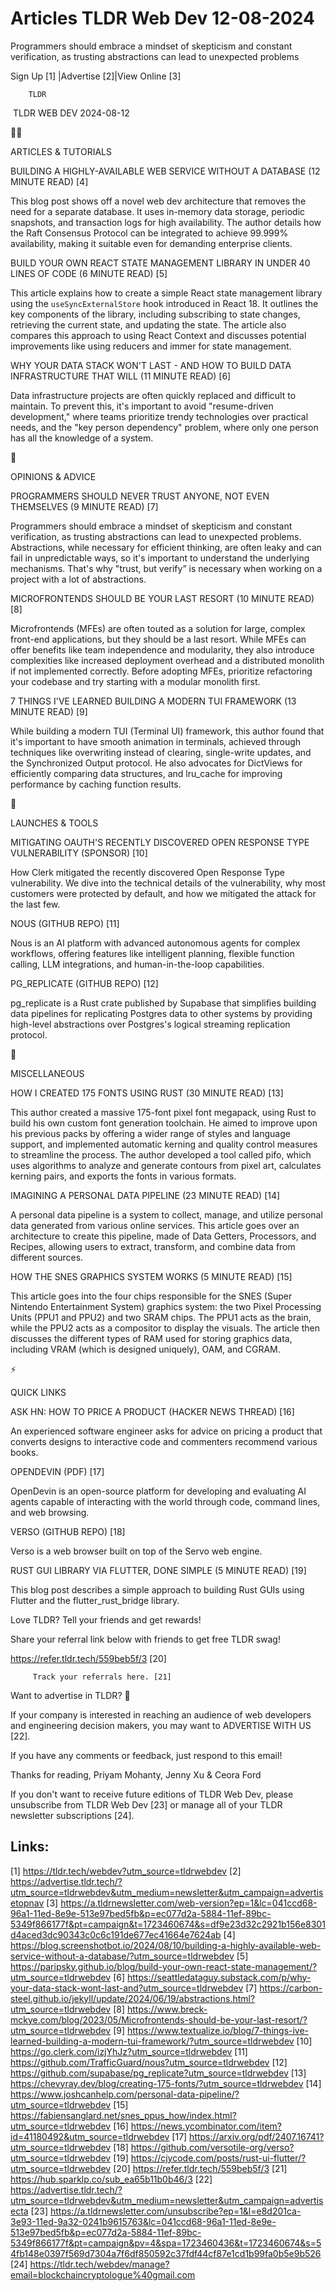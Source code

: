 # Articles TLDR Web Dev 12-08-2024

Programmers should embrace a mindset of skepticism and constant
verification, as trusting abstractions can lead to unexpected
problems  

 Sign Up [1] |Advertise [2]|View Online [3] 

		TLDR 

 TLDR WEB DEV 2024-08-12

🧑‍💻 

ARTICLES & TUTORIALS

 BUILDING A HIGHLY-AVAILABLE WEB SERVICE WITHOUT A DATABASE (12 MINUTE
READ) [4] 

 This blog post shows off a novel web dev architecture that removes
the need for a separate database. It uses in-memory data storage,
periodic snapshots, and transaction logs for high availability. The
author details how the Raft Consensus Protocol can be integrated to
achieve 99.999% availability, making it suitable even for demanding
enterprise clients. 

 BUILD YOUR OWN REACT STATE MANAGEMENT LIBRARY IN UNDER 40 LINES OF
CODE (6 MINUTE READ) [5] 

 This article explains how to create a simple React state management
library using the `useSyncExternalStore` hook introduced in React 18.
It outlines the key components of the library, including subscribing
to state changes, retrieving the current state, and updating the
state. The article also compares this approach to using React Context
and discusses potential improvements like using reducers and immer for
state management. 

 WHY YOUR DATA STACK WON'T LAST - AND HOW TO BUILD DATA INFRASTRUCTURE
THAT WILL (11 MINUTE READ) [6] 

 Data infrastructure projects are often quickly replaced and difficult
to maintain. To prevent this, it's important to avoid "resume-driven
development," where teams prioritize trendy technologies over
practical needs, and the "key person dependency" problem, where only
one person has all the knowledge of a system. 

🧠 

OPINIONS & ADVICE

 PROGRAMMERS SHOULD NEVER TRUST ANYONE, NOT EVEN THEMSELVES (9 MINUTE
READ) [7] 

 Programmers should embrace a mindset of skepticism and constant
verification, as trusting abstractions can lead to unexpected
problems. Abstractions, while necessary for efficient thinking, are
often leaky and can fail in unpredictable ways, so it's important to
understand the underlying mechanisms. That's why "trust, but verify”
is necessary when working on a project with a lot of abstractions. 

 MICROFRONTENDS SHOULD BE YOUR LAST RESORT (10 MINUTE READ) [8] 

 Microfrontends (MFEs) are often touted as a solution for large,
complex front-end applications, but they should be a last resort.
While MFEs can offer benefits like team independence and modularity,
they also introduce complexities like increased deployment overhead
and a distributed monolith if not implemented correctly. Before
adopting MFEs, prioritize refactoring your codebase and try starting
with a modular monolith first. 

 7 THINGS I'VE LEARNED BUILDING A MODERN TUI FRAMEWORK (13 MINUTE
READ) [9] 

 While building a modern TUI (Terminal UI) framework, this author
found that it's important to have smooth animation in terminals,
achieved through techniques like overwriting instead of clearing,
single-write updates, and the Synchronized Output protocol. He also
advocates for DictViews for efficiently comparing data structures, and
lru_cache for improving performance by caching function results. 

🚀 

LAUNCHES & TOOLS

 MITIGATING OAUTH'S RECENTLY DISCOVERED OPEN RESPONSE TYPE
VULNERABILITY (SPONSOR) [10] 

How Clerk mitigated the recently discovered Open Response Type
vulnerability. We dive into the technical details of the
vulnerability, why most customers were protected by default, and how
we mitigated the attack for the last few. 

 NOUS (GITHUB REPO) [11] 

 Nous is an AI platform with advanced autonomous agents for complex
workflows, offering features like intelligent planning, flexible
function calling, LLM integrations, and human-in-the-loop
capabilities. 

 PG_REPLICATE (GITHUB REPO) [12] 

 pg_replicate is a Rust crate published by Supabase that simplifies
building data pipelines for replicating Postgres data to other systems
by providing high-level abstractions over Postgres's logical streaming
replication protocol. 

🎁 

MISCELLANEOUS

 HOW I CREATED 175 FONTS USING RUST (30 MINUTE READ) [13] 

 This author created a massive 175-font pixel font megapack, using
Rust to build his own custom font generation toolchain. He aimed to
improve upon his previous packs by offering a wider range of styles
and language support, and implemented automatic kerning and quality
control measures to streamline the process. The author developed a
tool called pifo, which uses algorithms to analyze and generate
contours from pixel art, calculates kerning pairs, and exports the
fonts in various formats. 

 IMAGINING A PERSONAL DATA PIPELINE (23 MINUTE READ) [14] 

 A personal data pipeline is a system to collect, manage, and utilize
personal data generated from various online services. This article
goes over an architecture to create this pipeline, made of Data
Getters, Processors, and Recipes, allowing users to extract,
transform, and combine data from different sources. 

 HOW THE SNES GRAPHICS SYSTEM WORKS (5 MINUTE READ) [15] 

 This article goes into the four chips responsible for the SNES (Super
Nintendo Entertainment System) graphics system: the two Pixel
Processing Units (PPU1 and PPU2) and two SRAM chips. The PPU1 acts as
the brain, while the PPU2 acts as a compositor to display the visuals.
The article then discusses the different types of RAM used for storing
graphics data, including VRAM (which is designed uniquely), OAM, and
CGRAM. 

⚡ 

QUICK LINKS

 ASK HN: HOW TO PRICE A PRODUCT (HACKER NEWS THREAD) [16] 

 An experienced software engineer asks for advice on pricing a product
that converts designs to interactive code and commenters recommend
various books. 

 OPENDEVIN (PDF) [17] 

 OpenDevin is an open-source platform for developing and evaluating AI
agents capable of interacting with the world through code, command
lines, and web browsing. 

 VERSO (GITHUB REPO) [18] 

 Verso is a web browser built on top of the Servo web engine. 

 RUST GUI LIBRARY VIA FLUTTER, DONE SIMPLE (5 MINUTE READ) [19] 

 This blog post describes a simple approach to building Rust GUIs
using Flutter and the flutter_rust_bridge library. 

Love TLDR? Tell your friends and get rewards!

 Share your referral link below with friends to get free TLDR swag! 

 https://refer.tldr.tech/559beb5f/3 [20] 

		 Track your referrals here. [21] 

Want to advertise in TLDR? 📰

 If your company is interested in reaching an audience of web
developers and engineering decision makers, you may want to ADVERTISE
WITH US [22]. 

 If you have any comments or feedback, just respond to this email! 

Thanks for reading, 
Priyam Mohanty, Jenny Xu & Ceora Ford 

If you don't want to receive future editions of TLDR Web Dev, please
unsubscribe from TLDR Web Dev [23] or manage all of your TLDR
newsletter subscriptions [24]. 

 

Links:
------
[1] https://tldr.tech/webdev?utm_source=tldrwebdev
[2] https://advertise.tldr.tech/?utm_source=tldrwebdev&utm_medium=newsletter&utm_campaign=advertisetopnav
[3] https://a.tldrnewsletter.com/web-version?ep=1&lc=041ccd68-96a1-11ed-8e9e-513e97bed5fb&p=ec077d2a-5884-11ef-89bc-5349f866177f&pt=campaign&t=1723460674&s=df9e23d32c2921b156e8301d4aced3dc90343c0c6c191de677ec41664e7624ab
[4] https://blog.screenshotbot.io/2024/08/10/building-a-highly-available-web-service-without-a-database/?utm_source=tldrwebdev
[5] https://paripsky.github.io/blog/build-your-own-react-state-management/?utm_source=tldrwebdev
[6] https://seattledataguy.substack.com/p/why-your-data-stack-wont-last-and?utm_source=tldrwebdev
[7] https://carbon-steel.github.io/jekyll/update/2024/06/19/abstractions.html?utm_source=tldrwebdev
[8] https://www.breck-mckye.com/blog/2023/05/Microfrontends-should-be-your-last-resort/?utm_source=tldrwebdev
[9] https://www.textualize.io/blog/7-things-ive-learned-building-a-modern-tui-framework/?utm_source=tldrwebdev
[10] https://go.clerk.com/izjYhJz?utm_source=tldrwebdev
[11] https://github.com/TrafficGuard/nous?utm_source=tldrwebdev
[12] https://github.com/supabase/pg_replicate?utm_source=tldrwebdev
[13] https://chevyray.dev/blog/creating-175-fonts/?utm_source=tldrwebdev
[14] https://www.joshcanhelp.com/personal-data-pipeline/?utm_source=tldrwebdev
[15] https://fabiensanglard.net/snes_ppus_how/index.html?utm_source=tldrwebdev
[16] https://news.ycombinator.com/item?id=41180492&utm_source=tldrwebdev
[17] https://arxiv.org/pdf/2407.16741?utm_source=tldrwebdev
[18] https://github.com/versotile-org/verso?utm_source=tldrwebdev
[19] https://cjycode.com/posts/rust-ui-flutter/?utm_source=tldrwebdev
[20] https://refer.tldr.tech/559beb5f/3
[21] https://hub.sparklp.co/sub_ea65b11b0b46/3
[22] https://advertise.tldr.tech/?utm_source=tldrwebdev&utm_medium=newsletter&utm_campaign=advertisecta
[23] https://a.tldrnewsletter.com/unsubscribe?ep=1&l=e8d201ca-3e93-11ed-9a32-0241b9615763&lc=041ccd68-96a1-11ed-8e9e-513e97bed5fb&p=ec077d2a-5884-11ef-89bc-5349f866177f&pt=campaign&pv=4&spa=1723460436&t=1723460674&s=54fb148e0397f569d7304a7f6df850592c37fdf44cf87e1cd1b99fa0b5e9b526
[24] https://tldr.tech/webdev/manage?email=blockchaincryptologue%40gmail.com
